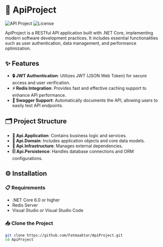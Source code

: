 # 🚀 ApiProject

![API Project](https://img.shields.io/badge/.NET%20Core-6.0-blue)
![License](https://img.shields.io/badge/license-MIT-green)

ApiProject is a RESTful API application built with .NET Core, implementing modern software development practices. It includes essential functionalities such as user authentication, data management, and performance optimization.

## ✨ Features

- **🔒 JWT Authentication**: Utilizes JWT (JSON Web Token) for secure access and user verification.
- **⚡ Redis Integration**: Provides fast and effective caching support to enhance API performance.
- **📄 Swagger Support**: Automatically documents the API, allowing users to easily test API endpoints.

## 🗂️ Project Structure

- **📁 Api.Application**: Contains business logic and services.
- **📂 Api.Domain**: Includes application objects and core data models.
- **🔧 Api.Infrastructure**: Manages external dependencies.
- **🗄️ Api.Persistence**: Handles database connections and ORM configurations.

## ⚙️ Installation

### 📋 Requirements

- .NET Core 6.0 or higher
- Redis Server
- Visual Studio or Visual Studio Code

### 📥 Clone the Project
```bash
git clone https://github.com/Fatmaaktar/ApiProject.git
cd ApiProject
